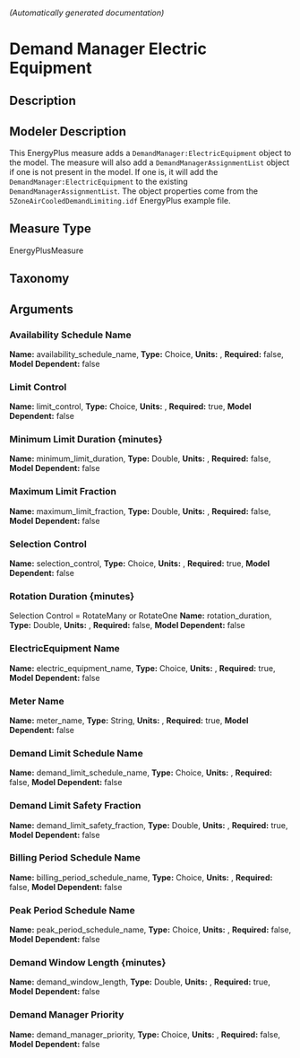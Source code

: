 

###### (Automatically generated documentation)

# Demand Manager Electric Equipment

## Description


## Modeler Description
This EnergyPlus measure adds a `DemandManager:ElectricEquipment` object to the model. The measure will also add a `DemandManagerAssignmentList` object if one is not present in the model. If one is, it will add the `DemandManager:ElectricEquipment` to the existing `DemandManagerAssignmentList`. The object properties come from the `5ZoneAirCooledDemandLimiting.idf` EnergyPlus example file.

## Measure Type
EnergyPlusMeasure

## Taxonomy


## Arguments


### Availability Schedule Name

**Name:** availability_schedule_name,
**Type:** Choice,
**Units:** ,
**Required:** false,
**Model Dependent:** false

### Limit Control

**Name:** limit_control,
**Type:** Choice,
**Units:** ,
**Required:** true,
**Model Dependent:** false

### Minimum Limit Duration {minutes}

**Name:** minimum_limit_duration,
**Type:** Double,
**Units:** ,
**Required:** false,
**Model Dependent:** false

### Maximum Limit Fraction

**Name:** maximum_limit_fraction,
**Type:** Double,
**Units:** ,
**Required:** false,
**Model Dependent:** false

### Selection Control

**Name:** selection_control,
**Type:** Choice,
**Units:** ,
**Required:** true,
**Model Dependent:** false

### Rotation Duration {minutes}
Selection Control = RotateMany or RotateOne
**Name:** rotation_duration,
**Type:** Double,
**Units:** ,
**Required:** false,
**Model Dependent:** false

### ElectricEquipment Name

**Name:** electric_equipment_name,
**Type:** Choice,
**Units:** ,
**Required:** true,
**Model Dependent:** false

### Meter Name

**Name:** meter_name,
**Type:** String,
**Units:** ,
**Required:** true,
**Model Dependent:** false

### Demand Limit Schedule Name

**Name:** demand_limit_schedule_name,
**Type:** Choice,
**Units:** ,
**Required:** false,
**Model Dependent:** false

### Demand Limit Safety Fraction

**Name:** demand_limit_safety_fraction,
**Type:** Double,
**Units:** ,
**Required:** true,
**Model Dependent:** false

### Billing Period Schedule Name

**Name:** billing_period_schedule_name,
**Type:** Choice,
**Units:** ,
**Required:** false,
**Model Dependent:** false

### Peak Period Schedule Name

**Name:** peak_period_schedule_name,
**Type:** Choice,
**Units:** ,
**Required:** false,
**Model Dependent:** false

### Demand Window Length {minutes}

**Name:** demand_window_length,
**Type:** Double,
**Units:** ,
**Required:** true,
**Model Dependent:** false

### Demand Manager Priority

**Name:** demand_manager_priority,
**Type:** Choice,
**Units:** ,
**Required:** false,
**Model Dependent:** false




